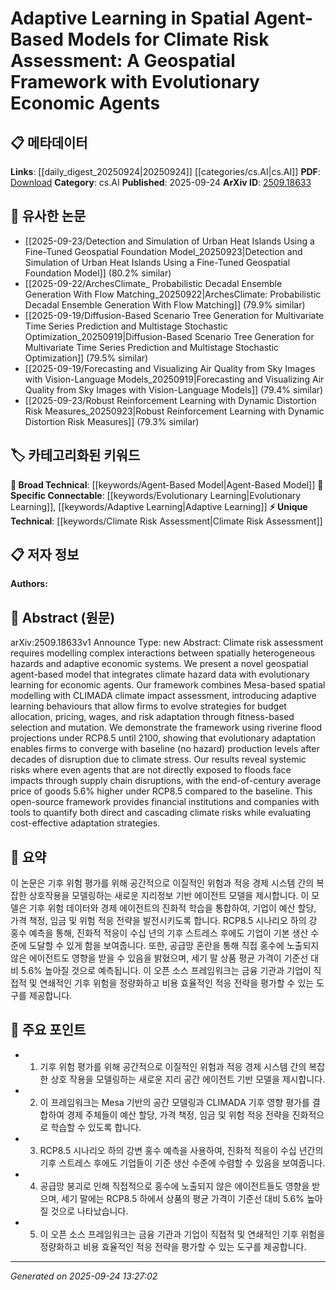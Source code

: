 <!-- KEYWORD_LINKING_METADATA:
{
  "processed_timestamp": "2025-09-24T13:27:02.549361",
  "vocabulary_version": "1.0",
  "selected_keywords": [
    "Agent-Based Model",
    "Evolutionary Learning",
    "Climate Risk Assessment",
    "Adaptive Learning"
  ],
  "rejected_keywords": [],
  "similarity_scores": {
    "Agent-Based Model": 0.8,
    "Evolutionary Learning": 0.85,
    "Climate Risk Assessment": 0.78,
    "Adaptive Learning": 0.82
  },
  "extraction_method": "AI_prompt_based",
  "budget_applied": true,
  "candidates_json": {
    "candidates": [
      {
        "surface": "agent-based model",
        "canonical": "Agent-Based Model",
        "aliases": [
          "ABM"
        ],
        "category": "broad_technical",
        "rationale": "Agent-based models are a core concept in modeling complex systems and are relevant for linking with other computational modeling techniques.",
        "novelty_score": 0.45,
        "connectivity_score": 0.85,
        "specificity_score": 0.7,
        "link_intent_score": 0.8
      },
      {
        "surface": "evolutionary learning",
        "canonical": "Evolutionary Learning",
        "aliases": [
          "evolutionary algorithm",
          "genetic algorithm"
        ],
        "category": "specific_connectable",
        "rationale": "Evolutionary learning is a key method for adaptive systems and connects well with optimization and learning frameworks.",
        "novelty_score": 0.65,
        "connectivity_score": 0.78,
        "specificity_score": 0.82,
        "link_intent_score": 0.85
      },
      {
        "surface": "climate risk assessment",
        "canonical": "Climate Risk Assessment",
        "aliases": [
          "climate risk analysis"
        ],
        "category": "unique_technical",
        "rationale": "This is a specialized application area that connects climate science with economic and risk modeling.",
        "novelty_score": 0.7,
        "connectivity_score": 0.65,
        "specificity_score": 0.88,
        "link_intent_score": 0.78
      },
      {
        "surface": "adaptive learning behaviours",
        "canonical": "Adaptive Learning",
        "aliases": [
          "adaptive strategies"
        ],
        "category": "specific_connectable",
        "rationale": "Adaptive learning is crucial for systems that evolve over time, linking to broader learning and adaptation strategies.",
        "novelty_score": 0.6,
        "connectivity_score": 0.8,
        "specificity_score": 0.75,
        "link_intent_score": 0.82
      }
    ],
    "ban_list_suggestions": [
      "economic agents",
      "budget allocation",
      "pricing"
    ]
  },
  "decisions": [
    {
      "candidate_surface": "agent-based model",
      "resolved_canonical": "Agent-Based Model",
      "decision": "linked",
      "scores": {
        "novelty": 0.45,
        "connectivity": 0.85,
        "specificity": 0.7,
        "link_intent": 0.8
      }
    },
    {
      "candidate_surface": "evolutionary learning",
      "resolved_canonical": "Evolutionary Learning",
      "decision": "linked",
      "scores": {
        "novelty": 0.65,
        "connectivity": 0.78,
        "specificity": 0.82,
        "link_intent": 0.85
      }
    },
    {
      "candidate_surface": "climate risk assessment",
      "resolved_canonical": "Climate Risk Assessment",
      "decision": "linked",
      "scores": {
        "novelty": 0.7,
        "connectivity": 0.65,
        "specificity": 0.88,
        "link_intent": 0.78
      }
    },
    {
      "candidate_surface": "adaptive learning behaviours",
      "resolved_canonical": "Adaptive Learning",
      "decision": "linked",
      "scores": {
        "novelty": 0.6,
        "connectivity": 0.8,
        "specificity": 0.75,
        "link_intent": 0.82
      }
    }
  ]
}
-->

# Adaptive Learning in Spatial Agent-Based Models for Climate Risk Assessment: A Geospatial Framework with Evolutionary Economic Agents

## 📋 메타데이터

**Links**: [[daily_digest_20250924|20250924]] [[categories/cs.AI|cs.AI]]
**PDF**: [Download](https://arxiv.org/pdf/2509.18633.pdf)
**Category**: cs.AI
**Published**: 2025-09-24
**ArXiv ID**: [2509.18633](https://arxiv.org/abs/2509.18633)

## 🔗 유사한 논문
- [[2025-09-23/Detection and Simulation of Urban Heat Islands Using a Fine-Tuned Geospatial Foundation Model_20250923|Detection and Simulation of Urban Heat Islands Using a Fine-Tuned Geospatial Foundation Model]] (80.2% similar)
- [[2025-09-22/ArchesClimate_ Probabilistic Decadal Ensemble Generation With Flow Matching_20250922|ArchesClimate: Probabilistic Decadal Ensemble Generation With Flow Matching]] (79.9% similar)
- [[2025-09-19/Diffusion-Based Scenario Tree Generation for Multivariate Time Series Prediction and Multistage Stochastic Optimization_20250919|Diffusion-Based Scenario Tree Generation for Multivariate Time Series Prediction and Multistage Stochastic Optimization]] (79.5% similar)
- [[2025-09-19/Forecasting and Visualizing Air Quality from Sky Images with Vision-Language Models_20250919|Forecasting and Visualizing Air Quality from Sky Images with Vision-Language Models]] (79.4% similar)
- [[2025-09-23/Robust Reinforcement Learning with Dynamic Distortion Risk Measures_20250923|Robust Reinforcement Learning with Dynamic Distortion Risk Measures]] (79.3% similar)

## 🏷️ 카테고리화된 키워드
**🧠 Broad Technical**: [[keywords/Agent-Based Model|Agent-Based Model]]
**🔗 Specific Connectable**: [[keywords/Evolutionary Learning|Evolutionary Learning]], [[keywords/Adaptive Learning|Adaptive Learning]]
**⚡ Unique Technical**: [[keywords/Climate Risk Assessment|Climate Risk Assessment]]

## 📋 저자 정보

**Authors:** 

## 📄 Abstract (원문)

arXiv:2509.18633v1 Announce Type: new 
Abstract: Climate risk assessment requires modelling complex interactions between spatially heterogeneous hazards and adaptive economic systems. We present a novel geospatial agent-based model that integrates climate hazard data with evolutionary learning for economic agents. Our framework combines Mesa-based spatial modelling with CLIMADA climate impact assessment, introducing adaptive learning behaviours that allow firms to evolve strategies for budget allocation, pricing, wages, and risk adaptation through fitness-based selection and mutation. We demonstrate the framework using riverine flood projections under RCP8.5 until 2100, showing that evolutionary adaptation enables firms to converge with baseline (no hazard) production levels after decades of disruption due to climate stress. Our results reveal systemic risks where even agents that are not directly exposed to floods face impacts through supply chain disruptions, with the end-of-century average price of goods 5.6% higher under RCP8.5 compared to the baseline. This open-source framework provides financial institutions and companies with tools to quantify both direct and cascading climate risks while evaluating cost-effective adaptation strategies.

## 📝 요약

이 논문은 기후 위험 평가를 위해 공간적으로 이질적인 위험과 적응 경제 시스템 간의 복잡한 상호작용을 모델링하는 새로운 지리정보 기반 에이전트 모델을 제시합니다. 이 모델은 기후 위험 데이터와 경제 에이전트의 진화적 학습을 통합하여, 기업이 예산 할당, 가격 책정, 임금 및 위험 적응 전략을 발전시키도록 합니다. RCP8.5 시나리오 하의 강 홍수 예측을 통해, 진화적 적응이 수십 년의 기후 스트레스 후에도 기업이 기본 생산 수준에 도달할 수 있게 함을 보여줍니다. 또한, 공급망 혼란을 통해 직접 홍수에 노출되지 않은 에이전트도 영향을 받을 수 있음을 밝혔으며, 세기 말 상품 평균 가격이 기준선 대비 5.6% 높아질 것으로 예측됩니다. 이 오픈 소스 프레임워크는 금융 기관과 기업이 직접적 및 연쇄적인 기후 위험을 정량화하고 비용 효율적인 적응 전략을 평가할 수 있는 도구를 제공합니다.

## 🎯 주요 포인트

- 1. 기후 위험 평가를 위해 공간적으로 이질적인 위험과 적응 경제 시스템 간의 복잡한 상호 작용을 모델링하는 새로운 지리 공간 에이전트 기반 모델을 제시합니다.
- 2. 이 프레임워크는 Mesa 기반의 공간 모델링과 CLIMADA 기후 영향 평가를 결합하여 경제 주체들이 예산 할당, 가격 책정, 임금 및 위험 적응 전략을 진화적으로 학습할 수 있도록 합니다.
- 3. RCP8.5 시나리오 하의 강변 홍수 예측을 사용하여, 진화적 적응이 수십 년간의 기후 스트레스 후에도 기업들이 기준 생산 수준에 수렴할 수 있음을 보여줍니다.
- 4. 공급망 붕괴로 인해 직접적으로 홍수에 노출되지 않은 에이전트들도 영향을 받으며, 세기 말에는 RCP8.5 하에서 상품의 평균 가격이 기준선 대비 5.6% 높아질 것으로 나타났습니다.
- 5. 이 오픈 소스 프레임워크는 금융 기관과 기업이 직접적 및 연쇄적인 기후 위험을 정량화하고 비용 효율적인 적응 전략을 평가할 수 있는 도구를 제공합니다.


---

*Generated on 2025-09-24 13:27:02*